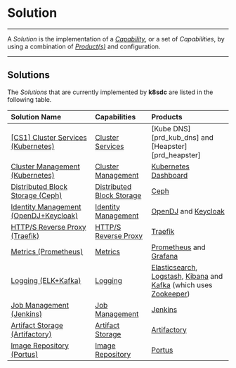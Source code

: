 # Solution
___

A *Solution* is the implementation of a [*Capability*](capability.md), or a set of *Capabilities*, by using a combination of [*Product(s)*](product.md) and configuration.

___

## Solutions

The *Solutions* that are currently implemented by **k8sdc** are listed in the following table.


| Solution Name                                                          | Capabilities                                 | Products                                                                                                                                          |
| :--------------------------------------------------------------------- | :------------------------------------------- | :------------------------------------------------------------------------------------------------------------------------------------------------ |
| [\[CS1\] Cluster Services (Kubernetes)][sol_cs1_clust_serv_kub]                    | [Cluster Services][cap_clust_serv]           | [Kube DNS][prd_kub_dns] and [Heapster][prd_heapster]                                                                                              |
| [Cluster Management (Kubernetes)][sol_clust_man_kub]                   | [Cluster Management][cap_clust_man]          | [Kubernetes Dashboard][prd_kub_dash]                                                                                                              |
| [Distributed Block Storage (Ceph)][sol_dist_blk_st_ceph]               | [Distributed Block Storage][cap_dist_blk_st] | [Ceph][prd_ceph]                                                                                                                                  |
| [Identity Management (OpenDJ+Keycloak)][sol_ident_man_opendj_keycloak] | [Identity Management][cap_ident_man]         | [OpenDJ][prd_opendj] and [Keycloak][prd_keycloak]                                                                                                 |
| [HTTP/S Reverse Proxy (Traefik)][sol_https_rev_proxy_traefik]          | [HTTP/S Reverse Proxy][cap_https_rev_proxy]  | [Traefik][prd_traefik]                                                                                                                            |
| [Metrics (Prometheus)][sol_metrics_prom]                               | [Metrics][cap_metrics]                       | [Prometheus][prd_prometheus] and [Grafana][prd_grafana]                                                                                           |
| [Logging (ELK+Kafka)][sol_logging_elk_kafka]                           | [Logging][cap_logging]                       | [Elasticsearch][prd_elasticsearch], [Logstash][prd_logstash], [Kibana][prd_kibana] and [Kafka][prd_kafka] (which uses [Zookeeper][prd_zookeeper]) |
| [Job Management (Jenkins)][sol_job_management_jenkins]                 | [Job Management][cap_job_management]         | [Jenkins][prd_jenkins]                                                                                                                            |
| [Artifact Storage (Artifactory)][sol_art_st_artifactory]               | [Artifact Storage][cap_art_st]               | [Artifactory][prd_artifactory]                                                                                                                    |
| [Image Repository (Portus)][sol_image_repo_portus]                     | [Image Repository][cap_image_repo]           | [Portus][prd_portus]                                                                                                                              |

[cap_clust_serv]:         capabilities/cluster_services_kubernetes.md
[sol_cs1_clust_serv_kub]: solutions/cs1_cluster_services_kubernetes.md

[cap_clust_man]:     capabilities/cluster_management.md
[sol_clust_man_kub]: solutions/cluster_management_kubernetes.md
[prd_kub_dash]:      https://github.com/kubernetes/dashboard

[cap_dist_blk_st]:      capabilities/distributed_block_storage.md
[sol_dist_blk_st_ceph]: solutions/distributed_block_storage_ceph.md
[prd_ceph]:             http://ceph.com

[cap_ident_man]:                 capabilities/identity_management.md
[sol_ident_man_opendj_keycloak]: solutions/identity_management_opendj_keycloak.md
[prd_opendj]:                    https://forgerock.org/opendj/
[prd_keycloak]:                  http://www.keycloak.org

[cap_https_rev_proxy]:         capabilities/https_reverse_proxy.md
[sol_https_rev_proxy_traefik]: solutions/https_reverse_proxy_traefik.md
[prd_traefik]:                 https://traefik.io

[cap_metrics]:      capabilities/metrics.md
[sol_metrics_prom]: solutions/metrics_prometheus.md
[prd_prometheus]:   https://prometheus.io
[prd_grafana]:      https://grafana.net

[cap_logging]:           capabilities/logging.md
[sol_logging_elk_kafka]: solutions/logging_elk_kafka.md
[prd_elasticsearch]:     https://www.elastic.co/products/elasticsearch
[prd_logstash]:          https://www.elastic.co/products/logstash
[prd_kibana]:            https://www.elastic.co/products/kibana
[prd_kafka]:             http://kafka.apache.org
[prd_zookeeper]:         https://zookeeper.apache.org

[cap_job_management]:         capabilities/job_management.md
[sol_job_management_jenkins]: solutions/job_management_jenkins.md
[prd_jenkins]:                https://jenkins.io

[cap_art_st]:             capabilities/artifact_storage.md
[sol_art_st_artifactory]: solutions/artifact_storage_artifactory.md
[prd_artifactory]:        https://www.jfrog.com/open-source/#os-arti      

[cap_image_repo]:        capabilities/image_repository.md
[sol_image_repo_portus]: solutions/image_repository_portus.md
[prd_portus]:            http://port.us.org



